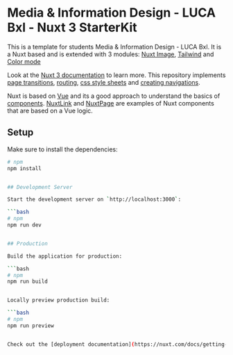 # Media & Information Design - LUCA Bxl - Nuxt 3 StarterKit

This is a template for students Media & Information Design - LUCA Bxl. It is a Nuxt based and is extended with 3 modules: [Nuxt Image](https://nuxt.com/modules/image), [Tailwind](https://nuxt.com/modules/tailwindcss) and [Color mode](https://nuxt.com/modules/color-mode)


Look at the [Nuxt 3 documentation](https://nuxt.com/) to learn more. This repository implements [page transitions](https://nuxt.com/docs/getting-started/transitions), [routing](https://nuxt.com/docs/getting-started/routing), [css style sheets](https://nuxt.com/docs/getting-started/assets) and [creating navigations](https://nuxt.com/docs/api/components/nuxt-link#nuxtlink). 

Nuxt is based on [Vue](https://vuejs.org) and its a good approach to understand the basics of [components](https://vuejs.org/guide/essentials/component-basics.html). [NuxtLink](https://nuxt.com/docs/api/components/nuxt-link) and [NuxtPage](https://nuxt.com/docs/api/components/nuxt-page) are examples of Nuxt components that are based on a Vue logic.


## Setup

Make sure to install the dependencies:

```bash
# npm
npm install


## Development Server

Start the development server on `http://localhost:3000`:

```bash
# npm
npm run dev


## Production

Build the application for production:

```bash
# npm
npm run build


Locally preview production build:

```bash
# npm
npm run preview


Check out the [deployment documentation](https://nuxt.com/docs/getting-started/deployment) for more information.
